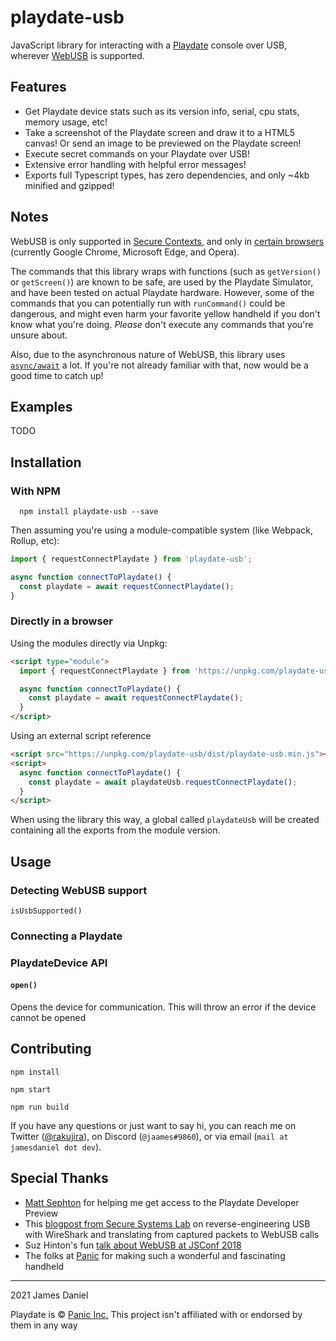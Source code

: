 # playdate-usb

JavaScript library for interacting with a [Playdate](http://play.date/) console over USB, wherever [WebUSB](https://web.dev/usb/) is supported.

## Features

 - Get Playdate device stats such as its version info, serial, cpu stats, memory usage, etc!
 - Take a screenshot of the Playdate screen and draw it to a HTML5 canvas! Or send an image to be previewed on the Playdate screen!
 - Execute secret commands on your Playdate over USB!
 - Extensive error handling with helpful error messages!
 - Exports full Typescript types, has zero dependencies, and only ~4kb minified and gzipped!

## Notes

WebUSB is only supported in [Secure Contexts](https://developer.mozilla.org/en-US/docs/Web/Security/Secure_Contexts), and only in [certain browsers](https://developer.mozilla.org/en-US/docs/Web/API/USB#browser_compatibility) (currently Google Chrome, Microsoft Edge, and Opera).

The commands that this library wraps with functions (such as `getVersion()` or `getScreen()`) are known to be safe, are used by the Playdate Simulator, and have been tested on actual Playdate hardware. However, some of the commands that you can potentially run with `runCommand()` could be dangerous, and might even harm your favorite yellow handheld if you don't know what you're doing. *Please* don't execute any commands that you're unsure about.

Also, due to the asynchronous nature of WebUSB, this library uses [`async/await`](https://developer.mozilla.org/en-US/docs/Learn/JavaScript/Asynchronous/Async_await) a lot. If you're not already familiar with that, now would be a good time to catch up!

## Examples

TODO

## Installation

### With NPM

```shell
  npm install playdate-usb --save
```

Then assuming you're using a module-compatible system (like Webpack, Rollup, etc):

```js
import { requestConnectPlaydate } from 'playdate-usb';

async function connectToPlaydate() {
  const playdate = await requestConnectPlaydate();
}
```

### Directly in a browser

Using the modules directly via Unpkg:

```html
<script type="module">
  import { requestConnectPlaydate } from 'https://unpkg.com/playdate-usb?module';

  async function connectToPlaydate() {
    const playdate = await requestConnectPlaydate();
  }
</script>
```

Using an external script reference

```html
<script src="https://unpkg.com/playdate-usb/dist/playdate-usb.min.js"></script>
<script>
  async function connectToPlaydate() {
    const playdate = await playdateUsb.requestConnectPlaydate();
  }
</script>
```

When using the library this way, a global called `playdateUsb` will be created containing all the exports from the module version.

## Usage

### Detecting WebUSB support

`isUsbSupported()` 

### Connecting a Playdate

### PlaydateDevice API

#### `open()`

Opens the device for communication. This will throw an error if the device cannot be opened

## Contributing

`npm install`

`npm start`

`npm run build`

If you have any questions or just want to say hi, you can reach me on Twitter ([@rakujira](https://twitter.com/rakujira)), on Discord (`@jaames#9860`), or via email (`mail at jamesdaniel dot dev`).

## Special Thanks

 - [Matt Sephton](https://github.com/gingerbeardman) for helping me get access to the Playdate Developer Preview
 - This [blogpost from Secure Systems Lab](https://ssl.engineering.nyu.edu/blog/2018-01-08-WebUSB) on reverse-engineering USB with WireShark and translating from captured packets to WebUSB calls
 - Suz Hinton's fun [talk about WebUSB at JSConf 2018](https://www.youtube.com/watch?v=IpfZ8Nj3uiE)
 - The folks at [Panic](https://panic.com/) for making such a wonderful and fascinating handheld

 ----

 2021 James Daniel

 Playdate is © [Panic Inc.](https://panic.com/) This project isn't affiliated with or endorsed by them in any way